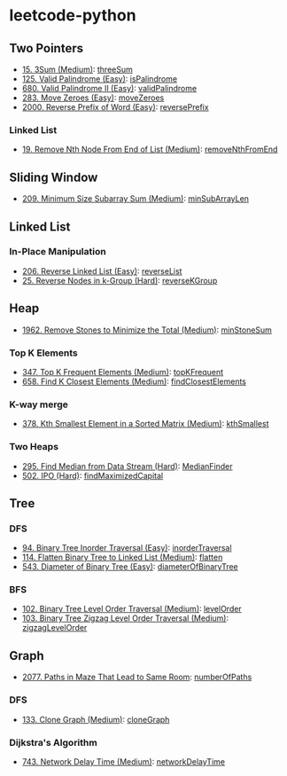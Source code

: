 # leetcode-python 
## Two Pointers 
* [15. 3Sum (Medium)](https://leetcode.com/problems/3sum): [threeSum](src/threeSum.py)
* [125. Valid Palindrome (Easy)](https://leetcode.com/problems/valid-palindrome): [isPalindrome](src/isPalindrome.py)
* [680. Valid Palindrome II (Easy)](https://leetcode.com/problems/valid-palindrome-ii): [validPalindrome](src/validPalindrome.py)
* [283. Move Zeroes (Easy)](https://leetcode.com/problems/move-zeroes): [moveZeroes](src/moveZeroes.py)
* [2000. Reverse Prefix of Word (Easy)](https://leetcode.com/problems/reverse-prefix-of-word): [reversePrefix](src/reversePrefix.py)
### Linked List
* [19. Remove Nth Node From End of List (Medium)](https://leetcode.com/problems/remove-nth-node-from-end-of-list): [removeNthFromEnd](linkedlist/removeNthFromEnd.py) 

## Sliding Window
* [209. Minimum Size Subarray Sum (Medium)](https://leetcode.com/problems/minimum-size-subarray-sum): [minSubArrayLen](src/minSubArrayLen.py)

## Linked List
### In-Place Manipulation
* [206. Reverse Linked List (Easy)](https://leetcode.com/problems/reverse-linked-list): [reverseList](linkedlist/reverseList.py) 
* [25. Reverse Nodes in k-Group (Hard)](https://leetcode.com/problems/reverse-nodes-in-k-group): [reverseKGroup](linkedlist/reverseKGroup.py)

## Heap
* [1962. Remove Stones to Minimize the Total (Medium)](https://leetcode.com/problems/remove-stones-to-minimize-the-total): [minStoneSum](heap/minStoneSum.py)

### Top K Elements 
* [347. Top K Frequent Elements (Medium)](https://leetcode.com/problems/top-k-frequent-elements): [topKFrequent](heap/topKFrequent.py)
* [658. Find K Closest Elements (Medium)](https://leetcode.com/problems/find-k-closest-elements): [findClosestElements](heap/findClosestElements.py)

### K-way merge 
* [378. Kth Smallest Element in a Sorted Matrix (Medium)](https://leetcode.com/problems/kth-smallest-element-in-a-sorted-matrix): [kthSmallest](heap/kthSmallest.py)

### Two Heaps
* [295. Find Median from Data Stream (Hard)](https://leetcode.com/problems/find-median-from-data-stream): [MedianFinder](heap/MedianFinder.py)
* [502. IPO (Hard)](https://leetcode.com/problems/ipo): [findMaximizedCapital](heap/findMaximizedCapital.py)

## Tree
### DFS 
* [94. Binary Tree Inorder Traversal (Easy)](https://leetcode.com/problems/binary-tree-inorder-traversal): [inorderTraversal](tree/inorderTraversal.py)
* [114. Flatten Binary Tree to Linked List (Medium)](https://leetcode.com/problems/flatten-binary-tree-to-linked-list): [flatten](tree/flatten.py)
* [543. Diameter of Binary Tree (Easy)](https://leetcode.com/problems/diameter-of-binary-tree): [diameterOfBinaryTree](tree/diameterOfBinaryTree.py)

### BFS
* [102. Binary Tree Level Order Traversal (Medium)](https://leetcode.com/problems/binary-tree-level-order-traversal): [levelOrder](tree/levelOrder.py)
* [103. Binary Tree Zigzag Level Order Traversal (Medium)](https://leetcode.com/problems/binary-tree-zigzag-level-order-traversal): [zigzagLevelOrder](tree/zigzagLevelOrder.py)

## Graph
* [2077. Paths in Maze That Lead to Same Room](https://leetcode.com/problems/paths-in-maze-that-lead-to-same-room): [numberOfPaths](graph/numberOfPaths.py)

### DFS
* [133. Clone Graph (Medium)](https://leetcode.com/problems/clone-graph): [cloneGraph](graph/cloneGraph.py)

### Dijkstra's Algorithm 
* [743. Network Delay Time (Medium)](https://leetcode.com/problems/network-delay-time): [networkDelayTime](graph/networkDelayTime.py)